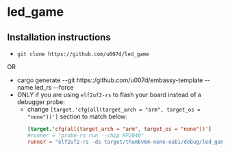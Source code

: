 # led_game
## Installation instructions
* `git clone https://github.com/u007d/led_game`

OR

* cargo generate --git https::/github.com/u007d/embassy-template --name led_rs --force
* ONLY if you are using `elf2uf2-rs` to flash your board instead of a debugger probe:
  * change `[target.'cfg(all(target_arch = "arm", target_os = "none"))']` section to match below:
      ```toml
      [target.'cfg(all(target_arch = "arm", target_os = "none"))']
      #runner = "probe-rs run --chip RP2040"
      runner = "elf2uf2-rs -ds target/thumbv6m-none-eabi/debug/led_game"
      ```